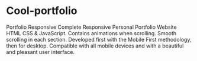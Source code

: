 # Cool-portfolio
Portfolio Responsive Complete Responsive Personal Portfolio Website HTML CSS &amp; JavaScript. Contains animations when scrolling. Smooth scrolling in each section. Developed first with the Mobile First methodology, then for desktop. Compatible with all mobile devices and with a beautiful and pleasant user interface.
